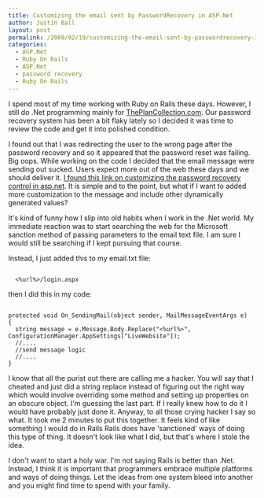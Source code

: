 ```yaml
---
title: Customizing the email sent by PasswordRecovery in ASP.Net
author: Justin Ball
layout: post
permalink: /2009/02/19/customizing-the-email-sent-by-passwordrecovery-in-asp-net/
categories:
  - ASP.Net
  - Ruby On Rails
  - ASP.Net
  - password recovery
  - Ruby On Rails
---
```


I spend most of my time working with Ruby on Rails these days.  However, I still do .Net programming mainly for <a href="http://www.theplancollection.com">ThePlanCollection.com</a>.  Our password recovery system has been a bit flaky lately so I decided it was time to review the code and get it into polished condition.

I found out that I was redirecting the user to the wrong page after the password recovery and so it appeared that the password reset was failing.  Big oops.  While working on the code I decided that the email message were sending out sucked.  Users expect more out of the web these days and we should deliver it.  <a href="http://www.codeverge.net/ng.asp-net-forum.security/customizing-the-email-sent-by-passwordrecovery">I found this link on customizing the password recovery control in asp.net</a>.  It is simple and to the point, but what if I want to added more customization to the message and include other dynamically generated values?

It's kind of funny how I slip into old habits when I work in the .Net world.  My immediate reaction was to start searching the web for the Microsoft sanction method of passing parameters to the email text file.  I am sure I would still be searching if I kept pursuing that course.

Instead, I just added this to my email.txt file:
<pre><code class="html">
  <%url%>/login.aspx
</pre></code>

then I did this in my code:
<pre><code class="csharp">
protected void On_SendingMail(object sender, MailMessageEventArgs e)
{
  string message = e.Message.Body.Replace("<%url%>", ConfigurationManager.AppSettings["LiveWebsite"]);
  //....
  //send message logic
  //....
}
</pre></code>

I know that all the purist out there are calling me a hacker.  You will say that I cheated and just did a string replace instead of figuring out the right way which would involve overriding some method and setting up properties on an obscure object.  I'm guessing the last part.  If I really knew how to do it I would have probably just done it.  Anyway, to all those crying hacker I say so what.  It took me 2 minutes to put this together.  It feels kind of like something I would do in Rails Rails does have 'sanctioned' ways of doing this type of thing.  It doesn't look like what I did, but that's where I stole the idea.

I don't want to start a holy war.  I'm not saying Rails is better than .Net.  Instead, I think it is important that programmers embrace multiple platforms and ways of doing things.  Let the ideas from one system bleed into another and you might find time to spend with your family.